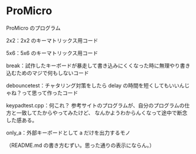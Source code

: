 # ProMicro
ProMicro のプログラム

2x2：2x2 のキーマトリックス用コード


5x6：5x6 のキーマトリックス用コード


break：試作したキーボードが暴走して書き込みにくくなった時に無理やり書き込むためのマジで何もしないコード


debouncetest：チャタリング対策をしたら delay の時間を短くしてもいいんじゃね？って思って作ったコード


keypadtest.cpp：何これ？
参考サイトのプログラムが、自分のプログラムの仕方と一致してたからやってみたけど、
なんかようわからんくなって途中で断念した感ある。

only_a：外部キーボードとして a だけを出力するモノ

（README.md の書き方むずい。思った通りの表示にならん。）
